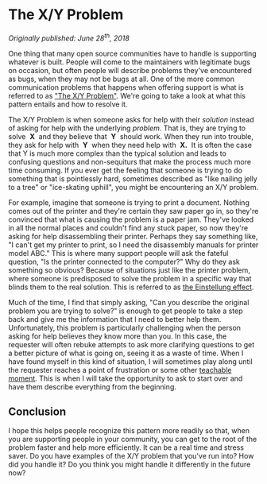 # The X/Y Problem

_Originally published: June 28<sup>th</sup>, 2018_

One thing that many open source communities have to handle is supporting whatever is built. People will come to the maintainers with legitimate bugs on occasion, but often people will describe problems they've encountered as bugs, when they may not be bugs at all. One of the more common communication problems that happens when offering support is what is referred to as&nbsp;["The X/Y Problem"](https://en.wikipedia.org/wiki/XY_problem). We're going to take a look at what this pattern entails and how to resolve it.

The X/Y Problem is when someone asks for help with their&nbsp;_solution_&nbsp;instead of asking for help with the underlying&nbsp;_problem._&nbsp;That is, they are trying to solve&nbsp; **X** &nbsp;and they believe that&nbsp; **Y** &nbsp;should work. When they run into trouble, they ask for help with&nbsp; **Y** &nbsp;when they need help with&nbsp; **X.** &nbsp;It is often the case that Y is much more complex than the typical solution and leads to confusing questions and non-sequiturs that make the process much more time consuming. If you ever get the feeling that someone is trying to do something that is pointlessly hard, sometimes described as "like nailing jelly to a tree" or "ice-skating uphill", you might be encountering an X/Y problem.

For example, imagine that someone is trying to print a document. Nothing comes out of the printer and they're certain they saw paper go in, so they're convinced that what is causing the problem is a paper jam. They've looked in all the normal places and couldn't find any stuck paper, so now they're asking for help disassembling their printer. Perhaps they say something like, "I can't get my printer to print, so I need the disassembly manuals for printer model ABC." This is where many support people will ask the fateful question, "Is the printer connected to the computer?" Why do they ask something so obvious? Because of situations just like the printer problem, where someone is predisposed to solve the problem in a specific way that blinds them to the real solution. This is referred to as&nbsp;[the Einstellung effect](https://en.wikipedia.org/wiki/Einstellung_effect).

Much of the time, I find that simply asking, "Can you describe the original problem you are trying to solve?" is enough to get people to take a step back and give me the information that I need to better help them. Unfortunately, this problem is particularly challenging when the person asking for help believes they know more than you. In this case, the requester will often rebuke attempts to ask more clarifying questions to get a better picture of what is going on, seeing it as a waste of time. When I have found myself in this kind of situation, I will sometimes play along until the requester reaches a point of frustration or some other&nbsp;[teachable moment](https://en.wikipedia.org/wiki/Teachable_moment). This is when I will take the opportunity to ask to start over and have them describe everything from the beginning.

## Conclusion

I hope this helps people recognize this pattern more readily so that, when you are supporting people in your community, you can get to the root of the problem faster and help more efficiently. It can be a real time and stress saver. Do you have examples of the X/Y problem that you've run into? How did you handle it? Do you think you might handle it differently in the future now?
